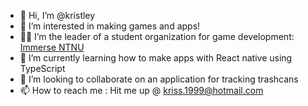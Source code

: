 - 👋 Hi, I’m @kristley
- 👀 I’m interested in making games and apps!
- 🧑‍🎓 I’m the leader of a student organization for game development: [Immerse NTNU](https://github.com/immerse-ntnu)
- 📱 I’m currently learning how to make apps with React native using TypeScript
- 🚮 I’m looking to collaborate on an application for tracking trashcans
- 📫 How to reach me : Hit me up @ kriss.1999@hotmail.com
